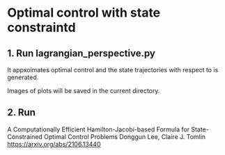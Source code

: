 # Optimal control with state constraintd



## 1. Run lagrangian_perspective.py

It appxoimates optimal control and the state trajectories with respect to is generated. 

Images of plots will be saved in the current directory.

## 2. Run 




A Computationally Efficient Hamilton-Jacobi-based Formula for State-Constrained Optimal Control Problems
Donggun Lee, Claire J. Tomlin
https://arxiv.org/abs/2106.13440
